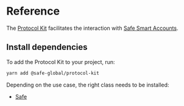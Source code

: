 # Reference

The [Protocol Kit](https://github.com/safe-global/safe-core-sdk/tree/main/packages/protocol-kit) facilitates the interaction with [Safe Smart Accounts](https://github.com/safe-global/safe-smart-account).

## Install dependencies

To add the Protocol Kit to your project, run:

```bash
yarn add @safe-global/protocol-kit
```

Depending on the use case, the right class needs to be installed:

- [Safe](./reference/safe.mdx)
